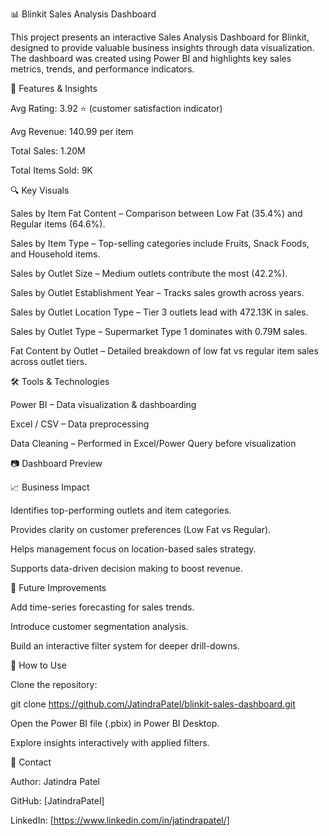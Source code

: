 📊 Blinkit Sales Analysis Dashboard

This project presents an interactive Sales Analysis Dashboard for Blinkit, designed to provide valuable business insights through data visualization.
The dashboard was created using Power BI and highlights key sales metrics, trends, and performance indicators.

🚀 Features & Insights

Avg Rating: 3.92 ⭐ (customer satisfaction indicator)

Avg Revenue: 140.99 per item

Total Sales: 1.20M

Total Items Sold: 9K

🔍 Key Visuals

Sales by Item Fat Content – Comparison between Low Fat (35.4%) and Regular items (64.6%).

Sales by Item Type – Top-selling categories include Fruits, Snack Foods, and Household items.

Sales by Outlet Size – Medium outlets contribute the most (42.2%).

Sales by Outlet Establishment Year – Tracks sales growth across years.

Sales by Outlet Location Type – Tier 3 outlets lead with 472.13K in sales.

Sales by Outlet Type – Supermarket Type 1 dominates with 0.79M sales.

Fat Content by Outlet – Detailed breakdown of low fat vs regular item sales across outlet tiers.

🛠️ Tools & Technologies

Power BI – Data visualization & dashboarding

Excel / CSV – Data preprocessing

Data Cleaning – Performed in Excel/Power Query before visualization

📷 Dashboard Preview

📈 Business Impact

Identifies top-performing outlets and item categories.

Provides clarity on customer preferences (Low Fat vs Regular).

Helps management focus on location-based sales strategy.

Supports data-driven decision making to boost revenue.

🔮 Future Improvements

Add time-series forecasting for sales trends.

Introduce customer segmentation analysis.

Build an interactive filter system for deeper drill-downs.

📌 How to Use

Clone the repository:

git clone https://github.com/JatindraPatel/blinkit-sales-dashboard.git


Open the Power BI file (.pbix) in Power BI Desktop.

Explore insights interactively with applied filters.

📧 Contact

Author: Jatindra Patel

GitHub: [JatindraPatel]

LinkedIn: [https://www.linkedin.com/in/jatindrapatel/]
